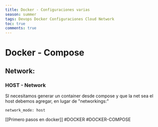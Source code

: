 ```yaml
---
title: Docker - Configuraciones varias
season: summer
tags: Devops Docker Configuraciones Cloud Network
toc: true
comments: true
---
```

# Docker - Compose 
## Network:
### HOST - Network
SI necesitamos generar un container desde compose y que la net sea el host debemos agregar, en lugar de "networkings:"
``` 
network_mode: host
```

[[Primero pasos en docker]]
#DOCKER 
#DOCKER-COMPOSE
